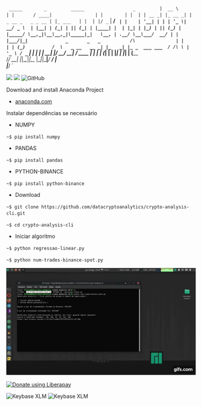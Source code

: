 
` _____        _         _____                  _        
|  __ \      | |       / ____|                | |       
| |  | | __ _| |_ __ _| |     _ __ _   _ _ __ | |_ ___  
| |  | |/ _` | __/ _` | |    | '__| | | | '_ \| __/ _ \ 
| |__| | (_| | || (_| | |____| |  | |_| | |_) | || (_) |
|_____/ \__,_|\__\__,_|\_____|_|   \__, | .__/ \__\___/ 
                                    __/ | |             
                                   |___/|_|             
                      _       _   _          
    /\               | |     | | (_)         
   /  \   _ __   __ _| |_   _| |_ _  ___ ___ 
  / /\ \ | '_ \ / _` | | | | | __| |/ __/ __|
 / ____ \| | | | (_| | | |_| | |_| | (__\__ \
/_/    \_\_| |_|\__,_|_|\__, |\__|_|\___|___/
                         __/ |               
                        |___/                `


<a><img src="https://img.shields.io/badge/python-> 3.2-blue.svg"></a>     <img src="http://img.shields.io/liberapay/receives/datacryptoanalytics.svg?logo=liberapay">  <img alt="GitHub" src="https://img.shields.io/github/license/datacrypto-analytics/crypto-analysis-cli">
 

Download and install Anaconda Project

- [anaconda.com](https://www.anaconda.com/products/individual#Downloads)

Instalar dependências se necessário 

- NUMPY

`~$ pip install numpy`

- PANDAS

`~$ pip install pandas`

- PYTHON-BINANCE

`~$ pip install python-binance`

- Download

`~$ git clone https://github.com/datacryptoanalytics/crypto-analysis-cli.git`


`~$ cd crypto-analysis-cli`

- Iniciar algoritmo

`~$ python regressao-linear.py`

`~$ python num-trades-binance-spot.py`

![](gif.gif)


<a href="https://liberapay.com/datacryptoanalytics/donate">  <img alt="Donate using Liberapay" src="https://liberapay.com/assets/widgets/donate.svg"></a></noscript>

<img alt="Keybase XLM" src="https://img.shields.io/keybase/btc/fsoarez">
<img alt="Keybase XLM" src="https://img.shields.io/keybase/xlm/fsoarez">

